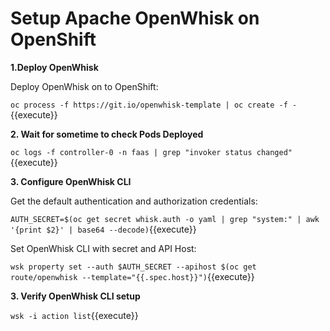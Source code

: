 # Setup Apache OpenWhisk on OpenShift

**1.Deploy OpenWhisk**

Deploy OpenWhisk on to OpenShift:

``oc process -f https://git.io/openwhisk-template | oc create -f -``{{execute}}

**2. Wait for sometime to check Pods Deployed**

``oc logs -f controller-0 -n faas | grep "invoker status changed"``{{execute}}

**3. Configure OpenWhisk CLI**

Get the default authentication and authorization credentials:

``AUTH_SECRET=$(oc get secret whisk.auth -o yaml | grep "system:" | awk '{print $2}' | base64 --decode)``{{execute}}

Set OpenWhisk CLI with secret and API Host:

``wsk property set --auth $AUTH_SECRET --apihost $(oc get route/openwhisk --template="{{.spec.host}}")``{{execute}}

**3. Verify OpenWhisk CLI setup**

``wsk -i action list``{{execute}}